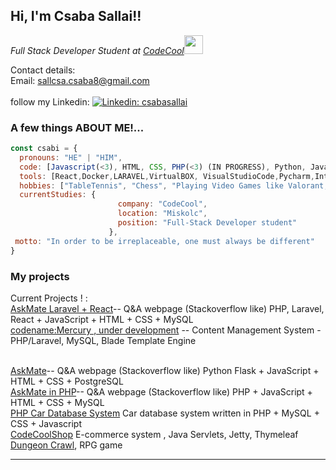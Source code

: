 <h2> Hi, I'm Csaba Sallai!!</h2>
<p><em>Full Stack Developer Student at <a href="http://www.codecool.com">CodeCool</a><img src="https://i.imgur.com/TFqs3yE.png" width="30"></br>
</em></p>


Contact details: 
<br>Email: sallcsa.csaba8@gmail.com</br>
<br>follow my Linkedin: [![Linkedin: csabasallai](https://img.shields.io/badge/-csabasallai-blue?style=flat-square&logo=Linkedin&logoColor=white&link=https://www.linkedin.com/in/csaba-sallai-8aa981211//)](https://www.linkedin.com/in/csaba-sallai-8aa981211/)



### A few things ABOUT ME!...  

```javascript
const csabi = {
  pronouns: "HE" | "HIM",
  code: [Javascript(<3), HTML, CSS, PHP(<3) (IN PROGRESS), Python, Java EE & Java Spring(IN PROGRESS)],
  tools: [React,Docker,LARAVEL,VirtualBOX, VisualStudioCode,Pycharm,IntelIJJ IDEA]
  hobbies: ["TableTennis", "Chess", "Playing Video Games like Valorant, LOL, CS:GO"],
  currentStudies: {
                        company: "CodeCool",
                        location: "Miskolc",
                        position: "Full-Stack Developer student"
                      },
 motto: "In order to be irreplaceable, one must always be different"
}
```

### My projects

Current Projects ! : <br><a href="https://github.com/csabika98/askMateLaravel">AskMate Laravel + React</a>-- Q&A webpage (Stackoverflow like) PHP, Laravel, React + JavaScript + HTML + CSS + MySQL
<br><a href="https://github.com/csabika98/Mercury"> codename:Mercury , under development</a> -- Content Management System - PHP/Laravel, MySQL, Blade Template Engine

 
<br><a href="https://github.com/csabika98/AskMate">AskMate</a>-- Q&A webpage (Stackoverflow like) Python Flask + JavaScript + HTML + CSS + PostgreSQL</br>
<a href="https://github.com/csabika98/AskMatePHP">AskMate in PHP</a>-- Q&A webpage (Stackoverflow like) PHP + JavaScript + HTML + CSS + MySQL
<br><a href="https://github.com/csabika98/phpcardatabase">PHP Car Database System</a> Car database system written in PHP + MySQL + CSS + Javascript
<br><a href="https://github.com/csabika98/CodeCoolShop">CodeCoolShop</a> E-commerce system , Java Servlets, Jetty, Thymeleaf</br>
<a href="https://github.com/csabika98/DungeonCrawl">Dungeon Crawl</a>, RPG game

---
